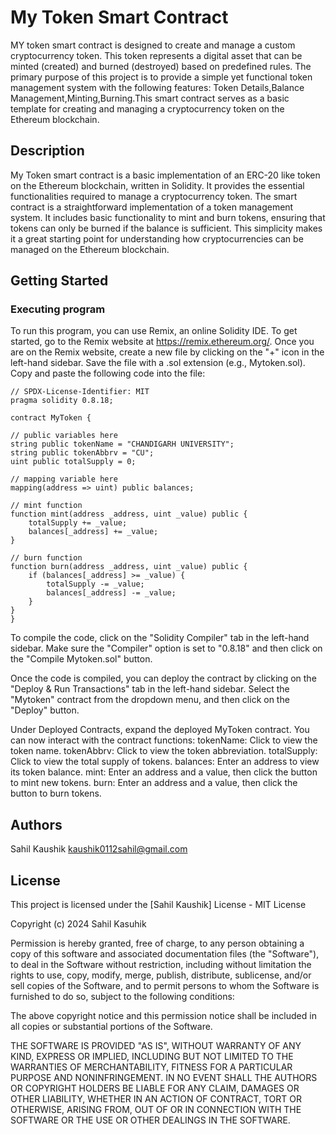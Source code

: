 # My Token Smart Contract

MY token smart contract is designed to create and manage a custom cryptocurrency token. This token represents a digital asset that can be minted (created) and burned (destroyed) based on predefined rules. The primary purpose of this project is to provide a simple yet functional token management system with the following features: Token Details,Balance Management,Minting,Burning.This smart contract serves as a basic template for creating and managing a cryptocurrency token on the Ethereum blockchain.

## Description

My Token smart contract is a basic implementation of an ERC-20 like token on the Ethereum blockchain, written in Solidity. It provides the essential functionalities required to manage a cryptocurrency token. The smart contract is a straightforward implementation of a token management system. It includes basic functionality to mint and burn tokens, ensuring that tokens can only be burned if the balance is sufficient. This simplicity makes it a great starting point for understanding how cryptocurrencies can be managed on the Ethereum blockchain.

## Getting Started

### Executing program

To run this program, you can use Remix, an online Solidity IDE. To get started, go to the Remix website at https://remix.ethereum.org/. Once you are on the Remix website, create a new file by clicking on the "+" icon in the left-hand sidebar. Save the file with a .sol extension (e.g., Mytoken.sol). Copy and paste the following code into the file:

    // SPDX-License-Identifier: MIT
    pragma solidity 0.8.18;

    contract MyToken {

    // public variables here
    string public tokenName = "CHANDIGARH UNIVERSITY";
    string public tokenAbbrv = "CU";
    uint public totalSupply = 0;

    // mapping variable here
    mapping(address => uint) public balances;

    // mint function
    function mint(address _address, uint _value) public {
        totalSupply += _value;
        balances[_address] += _value;
    }

    // burn function
    function burn(address _address, uint _value) public {
        if (balances[_address] >= _value) {
            totalSupply -= _value;
            balances[_address] -= _value;
        }
    }
    }


To compile the code, click on the "Solidity Compiler" tab in the left-hand sidebar. Make sure the "Compiler" option is set to "0.8.18" and then click on the "Compile Mytoken.sol" button.

Once the code is compiled, you can deploy the contract by clicking on the "Deploy & Run Transactions" tab in the left-hand sidebar. Select the "Mytoken" contract from the dropdown menu, and then click on the "Deploy" button.

Under Deployed Contracts, expand the deployed MyToken contract. You can now interact with the contract functions:
tokenName: Click to view the token name.
tokenAbbrv: Click to view the token abbreviation.
totalSupply: Click to view the total supply of tokens.
balances: Enter an address to view its token balance.
mint: Enter an address and a value, then click the button to mint new tokens.
burn: Enter an address and a value, then click the button to burn tokens.

## Authors

Sahil Kaushik 
kaushik0112sahil@gmail.com


## License

This project is licensed under the [Sahil Kaushik] License - 
MIT License

Copyright (c) 2024 Sahil Kasuhik

Permission is hereby granted, free of charge, to any person obtaining a copy
of this software and associated documentation files (the "Software"), to deal
in the Software without restriction, including without limitation the rights
to use, copy, modify, merge, publish, distribute, sublicense, and/or sell
copies of the Software, and to permit persons to whom the Software is
furnished to do so, subject to the following conditions:

The above copyright notice and this permission notice shall be included in all
copies or substantial portions of the Software.

THE SOFTWARE IS PROVIDED "AS IS", WITHOUT WARRANTY OF ANY KIND, EXPRESS OR
IMPLIED, INCLUDING BUT NOT LIMITED TO THE WARRANTIES OF MERCHANTABILITY,
FITNESS FOR A PARTICULAR PURPOSE AND NONINFRINGEMENT. IN NO EVENT SHALL THE
AUTHORS OR COPYRIGHT HOLDERS BE LIABLE FOR ANY CLAIM, DAMAGES OR OTHER
LIABILITY, WHETHER IN AN ACTION OF CONTRACT, TORT OR OTHERWISE, ARISING FROM,
OUT OF OR IN CONNECTION WITH THE SOFTWARE OR THE USE OR OTHER DEALINGS IN THE
SOFTWARE.

